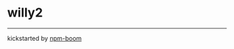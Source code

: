 # willy2









---
kickstarted by [npm-boom][npm-boom]

[npm-boom]: https://github.com/reergymerej/npm-boom
